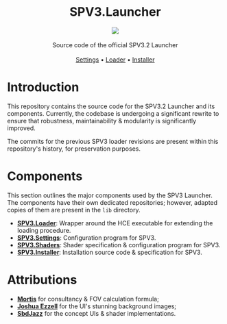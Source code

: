 <h1 align="center">SPV3.Launcher</h1>
<p align="center">
	<img src="https://user-images.githubusercontent.com/10241434/49625813-02e94f00-fa12-11e8-9c30-cfc578a9a23e.png"/>
 <br><br>
 Source code of the official SPV3.2 Launcher
 <br><br>
 <a href="https://github.com/yumiris/SPV3.Settings">Settings</a>
 •
 <a href="https://github.com/yumiris/SPV3.Loader">Loader</a>
 •
 <a href="https://github.com/yumiris/SPV3.Installer">Installer</a>
</p>

# Introduction

This repository contains the source code for the SPV3.2 Launcher and its components. Currently, the codebase is
undergoing a significant rewrite to ensure that robustness, maintainability & modularity is significantly improved.

The commits for the previous SPV3 loader revisions are present within this repository's history, for preservation
purposes.

# Components

This section outlines the major components used by the SPV3 Launcher. The components have their own dedicated
repositories; however, adapted copies of them are present in the `lib` directory.

- [**SPV3.Loader**](https://github.com/yumiris/SPV3.Loader): Wrapper around the HCE executable for extending the loading
  procedure.
- [**SPV3.Settings**](https://github.com/yumiris/SPV3.Settings): Configuration program for SPV3.
- [**SPV3.Shaders**](https://github.com/yumiris/SPV3.Shaders): Shader specification & configuration program for SPV3.
- [**SPV3.Installer**](https://github.com/yumiris/SPV3.Installer): Installation source code & specification for SPV3.

# Attributions

* [**Mortis**](https://discord.gg/vu2eYwy) for consultancy & FOV calculation formula;
* [**Joshua Ezzell**](https://joshezzell.artstation.com/) for the UI's stunning background images;
* [**SbdJazz**](https://github.com/SubhadeepJasu) for the concept UIs & shader implementations.